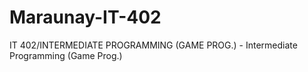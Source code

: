 # Maraunay-IT-402
 IT 402/INTERMEDIATE PROGRAMMING (GAME PROG.) - Intermediate Programming (Game Prog.)

